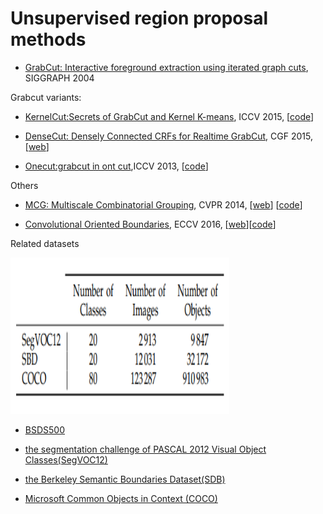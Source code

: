 # Unsupervised region proposal methods 

* [GrabCut: Interactive foreground extraction using iterated graph cuts](https://cvg.ethz.ch/teaching/cvl/2012/grabcut-siggraph04.pdf), SIGGRAPH 2004

Grabcut variants: 

* [KernelCut:Secrets of GrabCut and Kernel K-means](https://www.cv-foundation.org/openaccess/content_iccv_2015/papers/Tang_Secrets_of_GrabCut_ICCV_2015_paper.pdf), ICCV 2015, \[[code](https://github.com/meng-tang/KernelCut_ICCV15)\]

* [DenseCut: Densely Connected CRFs for Realtime GrabCut](http://mftp.mmcheng.net/Papers/DenseCut.pdf), CGF 2015, \[[web](http://mmcheng.net/densecut/)\]

* [Onecut:grabcut in ont cut](http://www.csd.uwo.ca/~ygorelic/iccv13_one_cut.pdf),ICCV 2013, \[[code](https://github.com/meng-tang/OneCut)\] 

Others

* [MCG: Multiscale Combinatorial Grouping](https://arxiv.org/abs/1503.00848), CVPR 2014, \[[web](https://www2.eecs.berkeley.edu/Research/Projects/CS/vision/grouping/mcg/)\] \[[code](https://github.com/jponttuset/mcg)\]

* [Convolutional Oriented Boundaries](https://arxiv.org/abs/1701.04658), ECCV 2016, \[[web](http://www.vision.ee.ethz.ch/~cvlsegmentation/cob/)\]\[[code](https://github.com/kmaninis/COB)\]

Related datasets

<img src="img/dataset.PNG" alt="git" title="segmentation dataset" width="350" height="250" /> 

* [BSDS500](https://www2.eecs.berkeley.edu/Research/Projects/CS/vision/grouping/resources.html)

* [the segmentation challenge of PASCAL 2012 Visual Object Classes\(SegVOC12\)](http://host.robots.ox.ac.uk/pascal/VOC/)

* [the Berkeley Semantic Boundaries Dataset\(SDB\)](http://home.bharathh.info/pubs/codes/SBD/download.html) 

* [Microsoft Common Objects in Context \(COCO\)](http://cocodataset.org/) 
